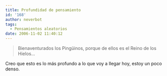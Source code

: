 ```yaml
---
title: Profundidad de pensamiento
id: '168'
author: neverbot
tags:
  - Pensamientos aleatorios
date: 2006-11-02 11:40:12
---
```


> Bienaventurados los Pingüinos, porque de ellos es el Reino de los Hielos...

Creo que esto es lo más profundo a lo que voy a llegar hoy, estoy un poco denso.